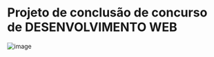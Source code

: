 # Projeto de conclusão de concurso de DESENVOLVIMENTO WEB


![image](https://user-images.githubusercontent.com/34428627/148169220-281ccab1-aa57-4ee2-8dc8-56521a99e601.png)
